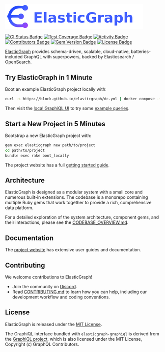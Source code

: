<a href="https://block.github.io/elasticgraph/">
  <img src="https://raw.githubusercontent.com/block/elasticgraph/main/config/site/src/assets/images/logo-and-name.png" alt="ElasticGraph logo" width="450" />
</a>

<p>
  <a href="https://github.com/block/elasticgraph/actions/workflows/ci.yaml?query=branch%3Amain" alt="CI Status">
    <img alt="CI Status Badge" src="https://img.shields.io/github/actions/workflow/status/block/elasticgraph/ci.yaml?branch=main&label=CI%20Status"></a>
  <a href="https://github.com/block/elasticgraph/blob/main/spec_support/lib/elastic_graph/spec_support/enable_simplecov.rb" alt="ElasticGraph maintains 100% Test Coverage">
    <img alt="Test Coverage Badge" src="https://img.shields.io/badge/Test%20Coverage-100%25-green" /></a>
  <a href="https://github.com/block/elasticgraph/pulse" alt="Activity">
    <img alt="Activity Badge" src="https://img.shields.io/github/commit-activity/m/block/elasticgraph" /></a>
  <a href="https://github.com/block/elasticgraph/graphs/contributors" alt="GitHub Contributors">
    <img alt="Contributors Badge" src="https://img.shields.io/github/contributors/block/elasticgraph" /></a>
  <a href="https://rubygems.org/gems/elasticgraph" alt="RubyGems Release">
    <img alt="Gem Version Badge" src="https://img.shields.io/gem/v/elasticgraph" /></a>
  <a href="https://github.com/block/elasticgraph/blob/main/LICENSE.txt" alt="MIT License">
    <img alt="License Badge" src="https://img.shields.io/github/license/block/elasticgraph" /></a>
</p>

[ElasticGraph](https://block.github.io/elasticgraph/) provides schema-driven, scalable, cloud-native,
batteries-included GraphQL with superpowers, backed by Elasticsearch / OpenSearch.

## Try ElasticGraph in 1 Minute

Boot an example ElasticGraph project locally with:

```bash
curl -s https://block.github.io/elasticgraph/dc.yml | docker compose -f - up --pull always
```

Then visit the [local GraphiQL UI](http://localhost:9000/) to try some [example queries](https://block.github.io/elasticgraph/query-api/overview/).

## Start a New Project in 5 Minutes

Bootstrap a new ElasticGraph project with:

```bash
gem exec elasticgraph new path/to/project
cd path/to/project
bundle exec rake boot_locally
```

The project website has a full [getting started guide](https://block.github.io/elasticgraph/getting-started/).

## Architecture

ElasticGraph is designed as a modular system with a small core and numerous built-in extensions.
The codebase is a monorepo containing multiple Ruby gems that work together to provide a rich, comprehensive data platform.

For a detailed exploration of the system architecture, component gems, and their interactions,
please see the [CODEBASE_OVERVIEW.md](https://github.com/block/elasticgraph/blob/main/CODEBASE_OVERVIEW.md).

## Documentation

The [project website](https://block.github.io/elasticgraph/) has extensive user guides and documentation.

## Contributing

We welcome contributions to ElasticGraph!

* Join the community on [Discord](https://discord.gg/8m9FqJ7a7F).
* Read [CONTRIBUTING.md](https://github.com/block/elasticgraph/blob/main/CONTRIBUTING.md) to learn how you can help, including our development workflow and coding conventions.

## License

ElasticGraph is released under the [MIT License](https://github.com/block/elasticgraph/blob/main/LICENSE.txt).

The GraphiQL interface bundled with `elasticgraph-graphiql` is derived from the [GraphiQL project](https://github.com/graphql/graphiql),
which is also licensed under the MIT License, Copyright (c) GraphQL Contributors.
